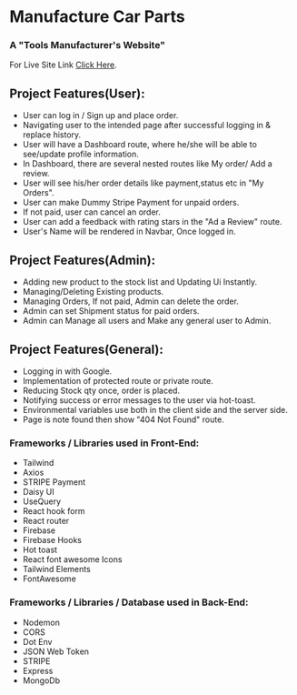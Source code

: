 # Manufacture Car Parts

### A "Tools Manufacturer's Website"

For Live Site Link [Click Here](https://manufacturer-car-parts.web.app).

## Project Features(User):

- User can log in / Sign up and place order.
- Navigating user to the intended page after successful logging in & replace history.
- User will have a Dashboard route, where he/she will be able to see/update profile information.
- In Dashboard, there are several nested routes like My order/ Add a review.
- User will see his/her order details like payment,status etc in "My Orders".
- User can make Dummy Stripe Payment for unpaid orders.
- If not paid, user can cancel an order.
- User can add a feedback with rating stars in the "Ad a Review" route.
- User's Name will be rendered in Navbar, Once logged in.

## Project Features(Admin):

- Adding new product to the stock list and Updating Ui Instantly.
- Managing/Deleting Existing products.
- Managing Orders, If not paid, Admin can delete the order.
- Admin can set Shipment status for paid orders.
- Admin can Manage all users and Make any general user to Admin.

## Project Features(General):

- Logging in with Google.
- Implementation of protected route or private route.
- Reducing Stock qty once, order is placed.
- Notifying success or error messages to the user via hot-toast.
- Environmental variables use both in the client side and the server side.
- Page is note found then show "404 Not Found" route.

### Frameworks / Libraries used in Front-End:

- Tailwind
- Axios
- STRIPE Payment
- Daisy UI
- UseQuery
- React hook form
- React router
- Firebase
- Firebase Hooks
- Hot toast
- React font awesome Icons
- Tailwind Elements
- FontAwesome

### Frameworks / Libraries / Database used in Back-End:

- Nodemon
- CORS
- Dot Env
- JSON Web Token
- STRIPE
- Express
- MongoDb
